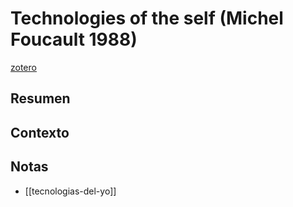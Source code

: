 # Technologies of the self (Michel Foucault 1988)
[zotero](zotero://select/items/@foucault1988)

## Resumen


## Contexto

## Notas
<!--El libro se estructura en-->

<!--Estructura conceptual:-->
- [[tecnologias-del-yo]]

<!--Argumentos generales:-->
